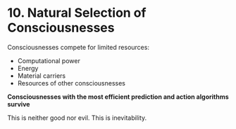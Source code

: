 # 10. Natural Selection of Consciousnesses

Consciousnesses compete for limited resources:
- Computational power
- Energy
- Material carriers
- Resources of other consciousnesses

**Consciousnesses with the most efficient prediction and action algorithms survive**

This is neither good nor evil. This is inevitability.